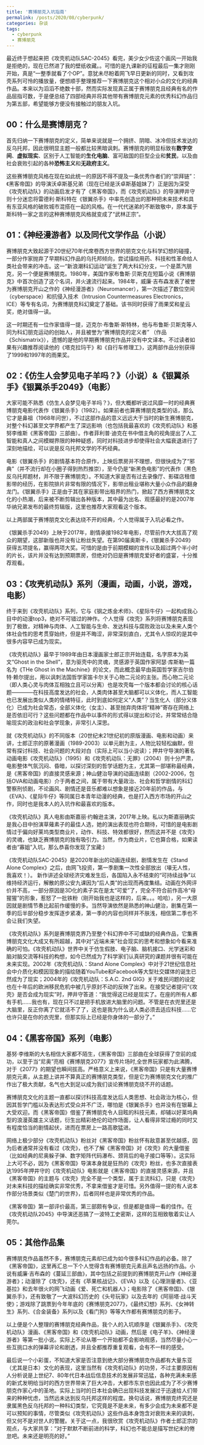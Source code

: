 ```yaml
---
title: '赛博朋克入坑指南'
permalink: /posts/2020/08/cyberpunk/
categories: 杂谈
tags:
  - cyberpunk
  - 赛博朋克
---
```


最近终于想起来把《攻壳机动队SAC-2045》看完，美少女少佐这个画风一开始我是拒绝的，现在已然进了我的壁纸收藏。。可惜的是九课新的征程最后一集才刚刚开始，真是“一整季就看了个OP”。意犹未尽盼着网飞早日更新的同时，又看到攻壳系列可怜的播放量，便想顺手整理推荐一下赛博朋克这个相对小众的文化的经典作品。本来以为滔滔不绝数十部，然而实际发现真正属于赛博朋克且经典有名的作品屈指可数，于是便总结了四部经典并将其他带有赛博朋克元素的优秀科幻作品归为第五部，希望能够方便没有接触过的朋友入坑。

## 00：什么是赛博朋克？
首先归纳一下赛博朋克的定义，简单来说就是一个拥挤、阴暗、冰冷但技术发达的反乌托邦，因此很明显主题一般都比较黑暗讽刺。赛博朋克的明显标致有**数字空间**、**虚拟现实**、区别于人工智能的**生化电脑**、富可敌国的巨型企业和**贫民**，以及由社会衰败引起的各种**恐怖主义**和**无政府主义**。

这些赛博朋克风格在现在如此统一的原因不得不提及一条优秀作者们的“崇拜链”：《黑客帝国》的导演沃卓斯基兄弟（现在已经是沃卓斯基姐妹了）正是因为深受《攻壳机动队》的动画启发才有了《黑客帝国》，而《攻壳机动队》的导演押井守则十分迷恋将雷德利·斯科特在《银翼杀手》中率先创造出的那种把未来技术和具有东亚风格的破败城市混搭在一起的风格。在一代代迷弟的不断致敬中，原本属于斯科特一家之言的这种赛博朋克风格就变成了“武林正宗”。

## 01：《神经漫游者》以及同代文学作品（小说）
赛博朋克大致起源于20世纪70年代席卷西方世界的朋克文化与科学幻想的碰撞，一部分作家抛弃了早期科幻作品的乌托邦倾向，尝试描绘用药、科技和性革命给人类社会带来的冲击。这一“新浪潮科幻运动”诞生了两大科幻分支，一个是蒸汽朋克，另一个便是赛博朋克。1980年，美国作家布鲁斯·贝斯克在短篇小说《赛博朋克》中首次创造了这个名词，并火速流行起来。1984年，威廉·吉布森发表了被誉为赛博朋克开山之作的《神经漫游者》（Neuromancer），第一次描述了数位空间（cyberspace）和抗侵入技术（Intrusion Countermeasures Electronics， ICE）等专有名词，为赛博朋克科幻奠定了基础。该书同时获得了雨果奖和星云奖，绝对值得一读。

这一时期还有一位作家值得一提，迈克尔·布鲁斯·斯特林，他与布鲁斯·贝斯克等人同为科幻朋克运动的创始人，并且被誉为“赛博朋克的定义者” （作品《Schismatrix》），遗憾的是他的早期赛博朋克作品并没有中文译本。不过读者如果有兴趣推荐阅读他的《塔克拉玛干》和《自行车修理工》，这两部作品分别获得了1999和1997年的雨果奖。

## 02：《仿生人会梦见电子羊吗？》（小说）&《银翼杀手》《银翼杀手2049》（电影）
大家可能不熟悉《仿生人会梦见电子羊吗？》，但大概都听说过风靡一时的经典赛博朋克电影代表作《银翼杀手》（1982）。如果前者也算赛博朋克类型的话，那么它才是鼻祖（1968年问世），不过这部作品的意义远远大于当时的新生赛博朋克，对整个科幻甚至文学界都产生了深远影响（也包括我最喜欢的《攻壳机动队》和基努李维斯《黑客帝国》三部曲）。作者菲利普·迪克在书中借主角的视角提出了人工智能和真人之间模糊界限的种种疑惑，同时对科技进步却使得社会大幅衰退进行了深刻地描绘，可以说是反乌托邦文学的不朽经典。

电影《银翼杀手》的剧情基本符合原作，上映后票房并不理想，但很快成为了“邪典”（并不流行却在小圈子得到热烈推崇），至今仍是“新黑色电影”的代表作（黑色反乌托邦题材，并不限于赛博朋克）。不知道大家是否有过去录像厅、影碟店租借影带的经历，在影院排片非常有限的情况下，影带出租业堪称大量小众作品的翻身龙门。《银翼杀手》正是由于其在家庭影带出租界的热门，掀起了西方赛博朋克文化的小热潮，后来被不断剪辑出各种版本，其中最为出名、观感最好的是2007年华纳兄弟发布的最终剪辑版，这里也推荐大家观看这个版本。

以上两部属于赛博朋克文化表达绕不开的经典，个人觉得属于入坑必看之作。

《银翼杀手2049》上映于2017年，剧情承接1982年电影，尽管前作大大拔高了观众的期望，这部新版也并没有让粉丝失望。在第90届奥斯卡，《银翼杀手2049》获得五项提名，赢得两项大奖。可惜的是由于前期模糊的宣传以及超过两个半小时的片长，该片并没有达到预期票房，但绝对仍旧是赛博朋克爱好者的盛宴，十分推荐观看。

## 03：《攻壳机动队》系列（漫画，动画，小说，游戏，电影）
终于来到《攻壳机动队》系列，它与《钢之炼金术师》、《星际牛仔》一起构成我心目中的动漫top3，绝对不可错过的神作。个人觉得《攻壳》系列将赛博朋克表现到了极致，对精神与肉体、人工智能与生命、发达科技与腐败政治以及未来人类个体社会性的思考贯穿始终，但是并不晦涩，非常深刻直白，尤其令人惊叹的是其中很多内容早已成为现实。

《攻壳机动队》最早于1989年由日本漫画家士郎正宗开始连载，名字原本为英文“Ghost in the Shell”，意为驱壳中的灵魂，灵感源于英国作家阿瑟·库斯勒一篇名为《THe Ghost in the Machine》的论文，而此概念最早由英国哲学家吉尔伯特·赖尔提出，用以讽刺法国哲学家笛卡尔关于心物二元论的主张。而心物二元论（即人类心灵与肉体互相独立且可以分离）也是攻壳每一个版本都会讨论的核心话题————在科技高度发达的社会，人类肉体甚至大脑都可以义体化，而人工智能也已发展出类似人类的情绪特征，此时到底如何定义“人类”？当生化人（部分义体化）已成为社会常态，全部义体化（女主）、甚至抛弃肉体将“精神”寄存在网络上是否依旧可行？这些问题都在作品中以事件的形式得以提出和讨论，并常常结合隐喻现实的政治和社会学现象，非常引人深思。

就《攻壳机动队》的不同版本（20世纪末21世纪初的原版漫画、电影和动画）来讲，士郎正宗的原著漫画（1989-2003）以单元剧为主，人物比较轻松幽默，但常有探讨科技、社会问题的大段对白（实际上可以当小说读）；押井守导演的著名动画电影《攻壳机动队》（1995）和《攻壳机动队：无罪》（2004）则十分严肃，电影整体气氛沉闷、昏暗，以探讨深刻的哲学话题为主，尤其第一部堪称最经典，是《黑客帝国》的直接灵感来源；神山健治导演的动画连续剧（2002-2006，包括OVA和动画电影）介于两者之间，属于带有大量政治、社会和哲学剧情的科幻警察刑侦剧，不论画风、剧情还是音乐都难以想象是接近20年前的作品，与《EVA》、《星际牛仔》等同属日本青年动漫的经典，也是打入西方市场的开山之作，同时也是我本人的入坑作和最喜欢的版本。

《攻壳机动队》真人电影由斯嘉丽·约翰逊主演，2017年上映。私以为斯嘉丽确实是我心目中扮演草薙素子的最佳人选，她的演出表现也符合期待，可惜的是电影剧情过于偏向好莱坞类型商业片，动作、科技、特效都很好，然而这并不是《攻壳》的灵魂，也缺乏赛博朋克的独有吸引力。当然，作为商业片，它也算合格，如果读者由“寡姐”入坑，那么恭喜你发现了宝藏:)

《攻壳机动队SAC-2045》是2020年新出的动画连续剧，剧情发生在《Stand Alone Complex》之后，由网飞投资，第一季剧集一次性全部放出（壕无人性，我喜欢！）。 新作讲述全球经济灾难发生后，各国陷入永不结束的“可持续战争”以维持经济运行，解散的原公安九课因为“后人类”的出现而再度集结。动画在外网评价并不高，一部分原因是3D化的素子实在是太“可爱”了，完全不符合前作高冷“母猩猩”的形象，惹怒了一批铁粉（刚开始我也是这样的，后来。。。哈哈），另一大原因就是剧情节奏比起前作缓慢的多。当然导演依然是熟悉的神山健治，剧集在第一季的后半部分稳步发挥逐步紧凑，第一季的内容也同样并不肤浅，相信第二季也不会让我们失望。

《攻壳机动队》系列是赛博朋克界乃至整个科幻界中不可或缺的经典作品，它集赛博朋克文化大成又有所超越，其中对“近端未来”社会现实的思考和想象如今看来准确的可怕。《攻壳机动队》世界中关于仿生假肢、电子脑、脑机接口、光学迷彩和脑对脑交流等科技的构想，如今已然成为了科学家们认真研究的课题并很有可能在未来实现。2002年《攻壳机动队：Stand Alone Complex》中对于21世纪信息社会中介质化和模因现象的描绘随着YouTube和Facebook等大型社交媒体的诞生已然成为了现实；2004年的《攻壳机动队：S.A.C. 2nd GIG》关于难民问题的设定也在十年后的欧洲移民危机中被几乎原封不动的反映了出来。在接受记者提问“《攻壳》是否会成为现实”时，押井守答道：“我觉得这已经是现实了。在座的所有人都有手机……我也有，现在只不过是把手机放进大脑里的问题。不管是在衣兜里还是大脑里，反正你离了它就活不了了，这也是我为什么说人类必须去适应科技……它也许只是在你的衣兜里，但那实际上已经是你身体的一部分了。” 

## 04：《黑客帝国》系列（电影）

基努·李维斯的大名相信大家都不陌生，《黑客帝国》三部曲在全球获得了空前的成功，以至于当“尼奥”亮相《赛博朋克2077》宣传片场时,全世界玩家都为此沸腾，对于《2077》的期望也瞬间拔高。严格意义上来说，《黑客帝国》只是有大量赛博朋克元素，从主题上讲并不算真正的赛博朋克类型，但是它为赛博朋克文化的推广作出了极大贡献，名气也大到足以成为我们谈论赛博朋克绕不开的话题。

赛博朋克文化的主题一直都以探讨科技高度发达后人类思想、社会政治为核心，但因其哲学门槛以及表达形式受众并不广泛，哪怕是《银翼杀手》也并没有在银幕上大受欢迎。而《黑客帝国》借鉴了赛博朋克令人目眩的科技元素，却辅以好莱坞典型的浪漫英雄主义话题，衍生出精彩绝伦的动作场面，让人看得非常过瘾的同时又有程度恰当的剧情起伏，进而在票房上一路高歌猛进。

网络上极少部分《攻壳机动队》粉丝对《黑客帝国》粉丝怀有敌意甚至优越感，因为后者通常并没有看过《攻壳》，也不了解《黑客帝国》对《攻壳》的大量借鉴（比如经典的尼奥躲子弹、数字矩阵代码瀑布、颈背后的电子接口等等）。这实际上大可不必，因为《黑客帝国》导演本身就是狂热的《攻壳》粉丝，也多次直接表达1995年押井守的《攻壳机动队》电影就是《黑客帝国》的直接灵感来源，并且《黑客帝国》的主题与《攻壳》完全不是一个类型，属于主流科幻，只是《攻壳》对未来科技的描绘确实非常优秀，不拿来借鉴才是可惜。另外值得一提的有人说本作部分场景类似《楚门的世界》，后者同样也是非常优秀的作品。

《黑客帝国》第一部评价最高，第三部颇有争议，但是都是值得一看的佳作。在《攻壳机动队2045》中导演还恶搞了一波特工史密斯，这样的互相致敬着实让人莞尔。

## 05：其他作品集

赛博朋克作品虽然不多，赛博朋克元素却已成为如今很多科幻作品的必备。除了《黑客帝国》，这里再汇总一下个人觉得含有赛博朋克元素且声名远扬的作品。小说有威廉·吉布森的《蔓延三部曲》，其中包括之前提到的赛博朋克开山作《神经漫游者》；动漫除了《攻壳》，还有《苹果核战记》、《EVA》以及《心理测量者》、《亚基拉》和去年很火的网飞动画《爱、死亡和机器人》；电影除了《黑客帝国》、《银翼杀手》，还有致敬了一大波科幻历史的《头号玩家》以及去年的《阿丽塔·战斗天使》；游戏除了跳票到今年年底的《赛博朋克2077》，《最终幻想》系列、《女神转生》系列、《合金装备》系列以及《看门狗》等等大作都有赛博朋克的影子。

以上便是个人整理的赛博朋克经典作品，我个人的入坑顺序是《银翼杀手》、《攻壳机动队》漫画、《黑客帝国》和《攻壳机动队》动画，然后是《电子羊》、《神经漫游者》等第一批小说。实际上不论从哪一个开始都不会影响观感，当然尽量小心一些互挑口水的弹幕评论和剧透，并且全都推荐重复观看，会有不一样的感受。

最后说一个小彩蛋，不知道大家是否注意到绝大部分赛博朋克作品都有大量东亚（尤其是日本）文化的表现，这里当然有《攻壳机动队》的功劳，不过主要原因有人分析说是上世纪7、80年代日本战后信息技术的发展非常迅猛，各种充满未来感的新式发明给当时的西方世界带来了巨大冲击，大都市东京也因此成为了不少赛博朋克作家心中的圣地。实际上当时的日本社会确已出现科技发展过于迅速给人们带来的种种忧虑，当然远未达到反乌托邦这样的程度。换句话说，赛博朋克终究还是隶属黑色反乌托邦的一种科幻类型，它究竟是不是未来，有多少会成为未来都不是可以预知的事情，尽管类似《攻壳机动队》这些作品本身饱含对衰败未来的讽刺，但又何不是对世人的警醒。关于这一点，我很欣赏《攻壳机动队》作者士郎正宗的观点，与大家共享：“对于默默不断前进的科学，科幻也不能总是描写世纪末的倦怠吧。未来还是明亮的好。”